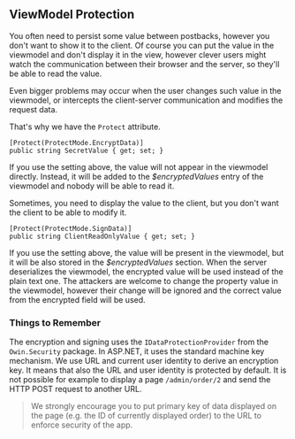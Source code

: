 ## ViewModel Protection

You often need to persist some value between postbacks, however you don't want to show it to the client. 
Of course you can put the value in the viewmodel and don't display it in the view, however clever users might
watch the communication between their browser and the server, so they'll be able to read the value.

Even bigger problems may occur when the user changes such value in the viewmodel, or intercepts the client-server communication
and modifies the request data. 

That's why we have the `Protect` attribute.

```CSHARP
[Protect(ProtectMode.EncryptData)]
public string SecretValue { get; set; }
```

If you use the setting above, the value will not appear in the viewmodel directly. Instead, it will be added to the
_$encryptedValues_ entry of the viewmodel and nobody will be able to read it.

Sometimes, you need to display the value to the client, but you don't want the client to be able to modify it.

```CSHARP
[Protect(ProtectMode.SignData)]
public string ClientReadOnlyValue { get; set; }
```

If you use the setting above, the value will be present in the viewmodel, but it will be also stored in the _$encryptedValues_ 
section. When the server deserializes the viewmodel, the encrypted value will be used instead of the plain text one. 
The attackers are welcome to change the property value in the viewmodel, however their change will be ignored and the correct
value from the encrypted field will be used.


### Things to Remember

The encryption and signing uses the `IDataProtectionProvider` from the `Owin.Security` package. In ASP.NET, it uses the standard machine key mechanism.
We use URL and current user identity to derive an encryption key. It means that also the URL and user identity is protected by default.
It is not possible for example to display a page `/admin/order/2` and send the HTTP POST request to another URL.

> We strongly encourage you to put primary key of data displayed on the page (e.g. the ID of currently displayed order) 
to the URL to enforce security of the app.